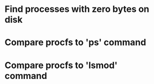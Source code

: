# Find processes with zero bytes on disk

# Compare procfs to 'ps' command

# Compare procfs to 'lsmod' command